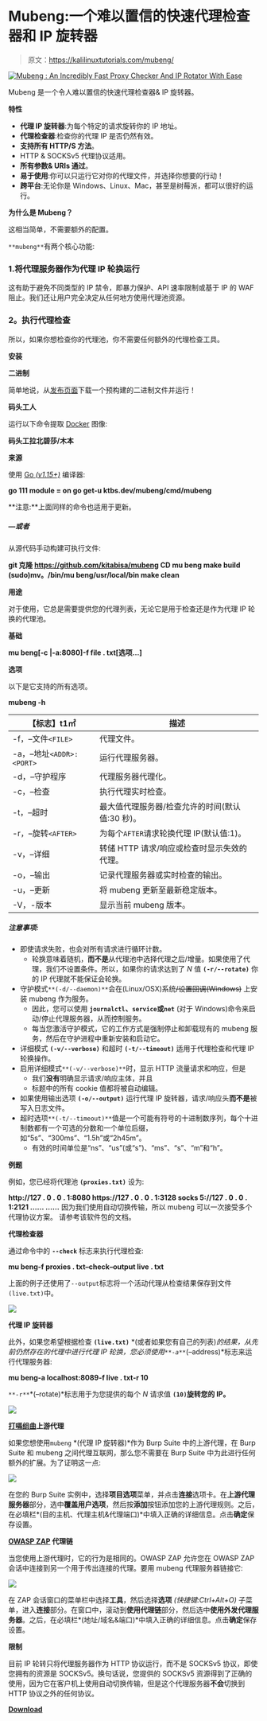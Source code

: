 # Mubeng:一个难以置信的快速代理检查器和 IP 旋转器

> 原文：<https://kalilinuxtutorials.com/mubeng/>

[![Mubeng : An Incredibly Fast Proxy Checker And IP Rotator With Ease](img//3adb8aecded89ae620ce626d4043d570.png "Mubeng : An Incredibly Fast Proxy Checker And IP Rotator With Ease")](https://1.bp.blogspot.com/-oY3UbWu9OUc/YKoaa_v-c0I/AAAAAAAAJME/D_zXk0hicGcua2kxvicANlHlezGHW42hQCLcBGAsYHQ/s728/1%2B%25281%2529.png)

Mubeng 是一个令人难以置信的快速代理检查器& IP 旋转器。

**特性**

*   **代理 IP 旋转器**:为每个特定的请求旋转你的 IP 地址。
*   **代理检查器**:检查你的代理 IP 是否仍然有效。
*   **支持所有 HTTP/S 方法**。
*   HTTP & SOCKSv5 代理协议适用。
*   **所有参数& URIs 通过**。
*   **易于使用**:你可以只运行它对你的代理文件，并选择你想要的行动！
*   **跨平台**:无论你是 Windows、Linux、Mac，甚至是树莓派，都可以很好的运行。

**为什么是 Mubeng？**

这相当简单，不需要额外的配置。

`**mubeng**`有两个核心功能:

### 1.将代理服务器作为代理 IP 轮换运行

这有助于避免不同类型的 IP 禁令，即暴力保护、API 速率限制或基于 IP 的 WAF 阻止。我们还让用户完全决定从任何地方使用代理池资源。

### 2。执行代理检查

所以，如果你想检查你的代理池，你不需要任何额外的代理检查工具。

**安装**

**二进制**

简单地说，从[发布页面](https://github.com/kitabisa/mubeng/releases)下载一个预构建的二进制文件并运行！

**码头工人**

运行以下命令提取 [Docker](https://docs.docker.com/get-docker/) 图像:

**码头工拉北碧莎/木本**

**来源**

使用 [Go *(v1.15+)*](https://golang.org/doc/install) 编译器:

**go 111 module = on go get-u ktbs.dev/mubeng/cmd/mubeng**

**注意:**上面同样的命令也适用于更新。

##### —或者

从源代码手动构建可执行文件:

**git 克隆 https://github.com/kitabisa/mubeng
CD mu beng
make build
(sudo)mv。/bin/mu beng/usr/local/bin
make clean**

**用途**

对于使用，它总是需要提供您的代理列表，无论它是用于检查还是作为代理 IP 轮换的代理池。

**基础**

**mu beng[-c |-a:8080]-f file . txt[选项…]**

**选项**

以下是它支持的所有选项。

**mubeng -h**

| **【标志】t1㎡** | **描述** |
| --- | --- |
| -f，–文件`<FILE>` | 代理文件。 |
| -a，–地址`<ADDR>:<PORT>` | 运行代理服务器。 |
| -d，–守护程序 | 代理服务器代理化。 |
| -c，–检查 | 执行代理实时检查。 |
| -t，–超时 | 最大值代理服务器/检查允许的时间(默认值:30 秒)。 |
| -r，–旋转`<AFTER>` | 为每个`AFTER`请求轮换代理 IP(默认值:1)。 |
| -v，–详细 | 转储 HTTP 请求/响应或检查时显示失效的代理。 |
| -o，–输出 | 记录代理服务器或实时检查的输出。 |
| -u，–更新 | 将 mubeng 更新至最新稳定版本。 |
| -V，-版本 | 显示当前 mubeng 版本。 |

##### 注意事项:

*   即使请求失败，也会对所有请求进行循环计数。
    *   轮换意味着随机，**而不是**从代理池中选择代理之后/增量。如果使用了代理，我们不设置条件。所以，如果你的请求达到了 *N* 值 **`(-r/--rotate)`** 你的 IP 代理就不能保证会轮换。
*   守护模式`**(-d/--daemon)**`会在(Linux/OSX)系统~~/设置回调(Windows)~~ 上安装 mubeng 作为服务。
    *   因此，您可以使用 **`journalctl`、`service`或`net`** (对于 Windows)命令来启动/停止代理服务器，从而控制服务。
    *   每当您激活守护模式，它的工作方式是强制停止和卸载现有的 mubeng 服务，然后在守护进程中重新安装和启动它。
*   详细模式 **`(-v/--verbose)`** 和超时 **`(-t/--timeout)`** 适用于代理检查和代理 IP 轮换操作。
*   启用详细模式`**(-v/--verbose)**`时，显示 HTTP 流量请求和响应，但是
    *   我们**没有**明确显示请求/响应主体，并且
    *   标题中的所有 cookie 值都将被自动编辑。
*   如果使用输出选项 **`(-o/--output)`** 运行代理 IP 旋转器，请求/响应头**而不是**被写入日志文件。
*   超时选项`**(-t/--timeout)**`值是一个可能有符号的十进制数序列，每个十进制数都有一个可选的分数和一个单位后缀，如“5s”、“300ms”、“1.5h”或“2h45m”。
    *   有效的时间单位是“ns”、“us”(或“s”)、“ms”、“s”、“m”和“h”。

**例题**

例如，您已经将代理池 **`(proxies.txt)`** 设为:

**http://127 . 0 . 0 . 1:8080
https://127 . 0 . 0 . 1:3128
socks 5://127 . 0 . 0 . 1:2121
……
……**
因为我们使用自动切换传输，所以 mubeng 可以一次接受多个代理协议方案。
请参考该软件包的文档。

**代理检查器**

通过命令中的 **`--check`** 标志来执行代理检查:

**mu beng-f proxies . txt–check–output live . txt**

上面的例子还使用了`--output`标志将一个活动代理从检查结果保存到文件`(live.txt)`中。

![](img//e89207dc3c7de1cccb8564e29f1351c3.png)

**代理 IP 旋转器**

此外，如果您希望根据检查 **`(live.txt)`** *(或者如果您有自己的列表)*的结果，从先前仍然存在的代理中进行代理 IP 轮换，您必须使用`**-a**`*(–address)*标志来运行代理服务器:

**mu beng-a localhost:8089-f live . txt-r 10**

`**-r**`*(–rotate)*标志用于为您提供的每个 *N* 请求值 **`(10)`旋转您的 IP。**

![](img//2ca9c5b4d0ac715ed1e50a5bafa6c291.png)

**[打嗝组曲](https://portswigger.net/burp/documentation/desktop/getting-started/installing-burp)上游代理**

如果您想使用`mubeng` *(代理 IP 旋转器)*作为 Burp Suite 中的上游代理，在 Burp Suite 和 mubeng 之间代理互联网，那么您不需要在 Burp Suite 中为此进行任何额外的扩展。为了证明这一点:

![](img//ea754b9116663e36be2a8600c4a31bf9.png)

在您的 Burp Suite 实例中，选择**项目选项**菜单，并点击**连接**选项卡。在**上游代理服务器**部分，选中**覆盖用户选项**，然后按**添加**按钮添加您的上游代理规则。之后，在必填栏*(目的主机、代理主机&代理端口)*中填入正确的详细信息。点击**确定**保存设置。

**[OWASP ZAP](https://www.zaproxy.org/download/) 代理链**

当您使用上游代理时，它的行为是相同的。OWASP ZAP 允许您在 OWASP ZAP 会话中连接到另一个用于传出连接的代理。要用 mubeng 代理服务器链接它:

![](img//8880f0b688570dddc9d0643865c92c49.png)

在 ZAP 会话窗口的菜单栏中选择**工具**，然后选择**选项** *(快捷键:Ctrl+Alt+O)* 子菜单，进入**连接**部分。在窗口中，滚动到**使用代理链**部分，然后选中**使用外发代理服务器**。之后，在必填栏*(地址/域名&端口)*中填入正确的详细信息。点击**确定**保存设置。

**限制**

目前 IP 轮转只将代理服务器作为 HTTP 协议运行，而不是 SOCKSv5 协议，即使您拥有的资源是 SOCKSv5。换句话说，您提供的 SOCKSv5 资源得到了正确的使用，因为它在客户机上使用自动切换传输，但是这个代理服务器**不会**切换到 HTTP 协议之外的任何协议。

[**Download**](https://github.com/kitabisa/mubeng)